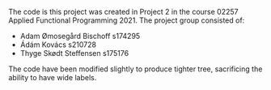 ﻿The code is this project was created in Project 2 in the course 02257 Applied Functional Programming 2021.
The project group consisted of:

* Adam Ømosegård Bischoff     s174295
* Ádám Kovács                 s210728
* Thyge Skødt Steffensen      s175176

The code have been modified slightly to produce tighter tree, sacrificing the ability to have wide labels. 